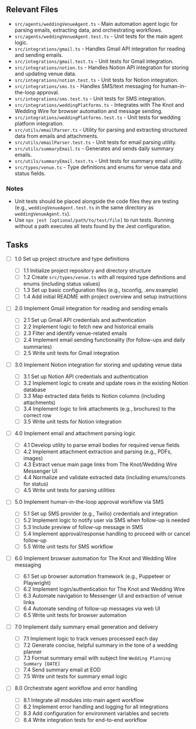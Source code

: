 ## Relevant Files

- `src/agents/weddingVenueAgent.ts` - Main automation agent logic for parsing emails, extracting data, and orchestrating workflows.
- `src/agents/weddingVenueAgent.test.ts` - Unit tests for the main agent logic.
- `src/integrations/gmail.ts` - Handles Gmail API integration for reading and sending emails.
- `src/integrations/gmail.test.ts` - Unit tests for Gmail integration.
- `src/integrations/notion.ts` - Handles Notion API integration for storing and updating venue data.
- `src/integrations/notion.test.ts` - Unit tests for Notion integration.
- `src/integrations/sms.ts` - Handles SMS/text messaging for human-in-the-loop approval.
- `src/integrations/sms.test.ts` - Unit tests for SMS integration.
- `src/integrations/weddingPlatforms.ts` - Integrates with The Knot and Wedding Wire for browser automation and message sending.
- `src/integrations/weddingPlatforms.test.ts` - Unit tests for wedding platform integration.
- `src/utils/emailParser.ts` - Utility for parsing and extracting structured data from emails and attachments.
- `src/utils/emailParser.test.ts` - Unit tests for email parsing utility.
- `src/utils/summaryEmail.ts` - Generates and sends daily summary emails.
- `src/utils/summaryEmail.test.ts` - Unit tests for summary email utility.
- `src/types/venue.ts` - Type definitions and enums for venue data and status fields.

### Notes

- Unit tests should be placed alongside the code files they are testing (e.g., `weddingVenueAgent.test.ts` in the same directory as `weddingVenueAgent.ts`).
- Use `npx jest [optional/path/to/test/file]` to run tests. Running without a path executes all tests found by the Jest configuration.

## Tasks

- [ ] 1.0 Set up project structure and type definitions

  - [ ] 1.1 Initialize project repository and directory structure
  - [ ] 1.2 Create `src/types/venue.ts` with all required type definitions and enums (including status values)
  - [ ] 1.3 Set up basic configuration files (e.g., tsconfig, .env.example)
  - [ ] 1.4 Add initial README with project overview and setup instructions

- [ ] 2.0 Implement Gmail integration for reading and sending emails

  - [ ] 2.1 Set up Gmail API credentials and authentication
  - [ ] 2.2 Implement logic to fetch new and historical emails
  - [ ] 2.3 Filter and identify venue-related emails
  - [ ] 2.4 Implement email sending functionality (for follow-ups and daily summaries)
  - [ ] 2.5 Write unit tests for Gmail integration

- [ ] 3.0 Implement Notion integration for storing and updating venue data

  - [ ] 3.1 Set up Notion API credentials and authentication
  - [ ] 3.2 Implement logic to create and update rows in the existing Notion database
  - [ ] 3.3 Map extracted data fields to Notion columns (including attachments)
  - [ ] 3.4 Implement logic to link attachments (e.g., brochures) to the correct row
  - [ ] 3.5 Write unit tests for Notion integration

- [ ] 4.0 Implement email and attachment parsing logic

  - [ ] 4.1 Develop utility to parse email bodies for required venue fields
  - [ ] 4.2 Implement attachment extraction and parsing (e.g., PDFs, images)
  - [ ] 4.3 Extract venue main page links from The Knot/Wedding Wire Messenger UI
  - [ ] 4.4 Normalize and validate extracted data (including enums/consts for status)
  - [ ] 4.5 Write unit tests for parsing utilities

- [ ] 5.0 Implement human-in-the-loop approval workflow via SMS

  - [ ] 5.1 Set up SMS provider (e.g., Twilio) credentials and integration
  - [ ] 5.2 Implement logic to notify user via SMS when follow-up is needed
  - [ ] 5.3 Include preview of follow-up message in SMS
  - [ ] 5.4 Implement approval/response handling to proceed with or cancel follow-up
  - [ ] 5.5 Write unit tests for SMS workflow

- [ ] 6.0 Implement browser automation for The Knot and Wedding Wire messaging

  - [ ] 6.1 Set up browser automation framework (e.g., Puppeteer or Playwright)
  - [ ] 6.2 Implement login/authentication for The Knot and Wedding Wire
  - [ ] 6.3 Automate navigation to Messenger UI and extraction of venue links
  - [ ] 6.4 Automate sending of follow-up messages via web UI
  - [ ] 6.5 Write unit tests for browser automation

- [ ] 7.0 Implement daily summary email generation and delivery

  - [ ] 7.1 Implement logic to track venues processed each day
  - [ ] 7.2 Generate concise, helpful summary in the tone of a wedding planner
  - [ ] 7.3 Format summary email with subject line `Wedding Planning Summary [DATE]`
  - [ ] 7.4 Send summary email at EOD
  - [ ] 7.5 Write unit tests for summary email logic

- [ ] 8.0 Orchestrate agent workflow and error handling
  - [ ] 8.1 Integrate all modules into main agent workflow
  - [ ] 8.2 Implement error handling and logging for all integrations
  - [ ] 8.3 Add configuration for environment variables and secrets
  - [ ] 8.4 Write integration tests for end-to-end workflow
